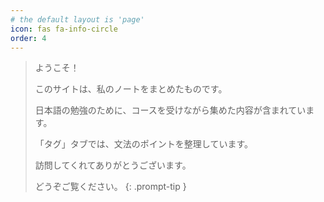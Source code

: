 ```yaml
---
# the default layout is 'page'
icon: fas fa-info-circle
order: 4
---
```


> ようこそ！
> 
> このサイトは、私のノートをまとめたものです。
>
> 日本語の勉強のために、コースを受けながら集めた内容が含まれています。
>
> 「タグ」タブでは、文法のポイントを整理しています。
> 
> 訪問してくれてありがとうございます。
> 
> どうぞご覧ください。
{: .prompt-tip }